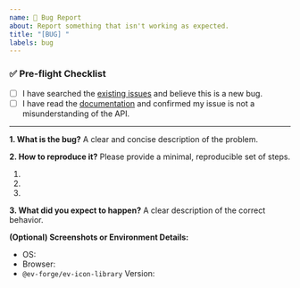 ```yaml
---
name: 🐞 Bug Report
about: Report something that isn't working as expected.
title: "[BUG] "
labels: bug
---
```


### ✅ Pre-flight Checklist

- [ ] I have searched the [existing issues](https://github.com/ev-forge/ev-icon-library/issues) and believe this is a new bug.
- [ ] I have read the [documentation](https://github.com/ev-forge/ev-icon-library/blob/main/packages/ev-icon-library/README.md) and confirmed my issue is not a misunderstanding of the API.

---

**1. What is the bug?**
A clear and concise description of the problem.

**2. How to reproduce it?**
Please provide a minimal, reproducible set of steps.

1.
2.
3.

**3. What did you expect to happen?**
A clear description of the correct behavior.

**(Optional) Screenshots or Environment Details:**

- OS:
- Browser:
- `@ev-forge/ev-icon-library` Version:
